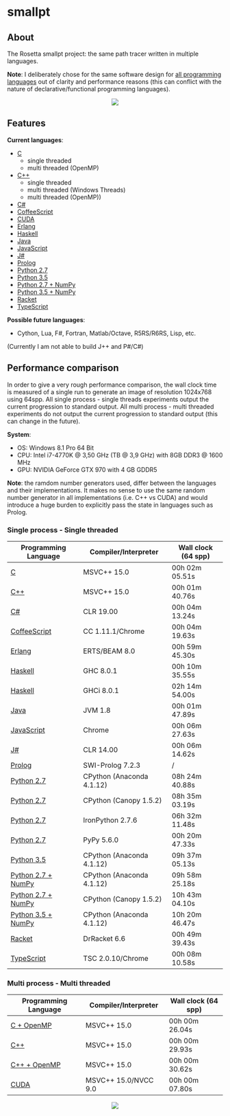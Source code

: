 # smallpt

## About
The Rosetta smallpt project: the same path tracer written in multiple languages.

**Note**: I deliberately chose for the same software design for [all programming languages](https://github.com/matt77hias/smallpt) out of clarity and performance reasons (this can conflict with the nature of declarative/functional programming languages).

<p align="center"><img src="res/image.png" ></p>

## Features
**Current languages**:

* [C](https://github.com/matt77hias/c-smallpt)
  * single threaded
  * multi threaded (OpenMP)
* [C++](https://github.com/matt77hias/cpp-smallpt)
  * single threaded
  * multi threaded (Windows Threads)
  * multi threaded (OpenMP))
* [C#](https://github.com/matt77hias/cs-smallpt)
* [CoffeeScript](https://github.com/matt77hias/coffee-smallpt)
* [CUDA](https://github.com/matt77hias/cu-smallpt)
* [Erlang](https://github.com/matt77hias/erl-smallpt)
* [Haskell](https://github.com/matt77hias/hs-smallpt)
* [Java](https://github.com/matt77hias/java-smallpt)
* [JavaScript](https://github.com/matt77hias/js-smallpt)
* [J#](https://github.com/matt77hias/jsl-smallpt)
* [Prolog](https://github.com/matt77hias/pl-smallpt)
* [Python 2.7](https://github.com/matt77hias/py-smallpt)
* [Python 3.5](https://github.com/matt77hias/py-smallpt)
* [Python 2.7 + NumPy](https://github.com/matt77hias/numpy-smallpt)
* [Python 3.5 + NumPy](https://github.com/matt77hias/numpy-smallpt)
* [Racket](https://github.com/matt77hias/rkt-smallpt)
* [TypeScript](https://github.com/matt77hias/ts-smallpt)

**Possible future languages**:
* Cython, Lua, F#, Fortran, Matlab/Octave, R5RS/R6RS, Lisp, etc.

(Currently I am not able to build J++ and P#/C#)

## Performance comparison
In order to give a very rough performance comparison, the wall clock time is measured of a single run to generate an image of resolution 1024x768 using 64spp. All single process - single threads experiments output the current progression to standard output. All multi process - multi threaded experiments do not output the current progression to standard output (this can change in the future).

**System**:
* OS: Windows 8.1 Pro 64 Bit
* CPU: Intel i7-4770K @ 3,50 GHz (TB @ 3,9 GHz) with 8GB DDR3 @ 1600 MHz
* GPU: NVIDIA GeForce GTX 970 with 4 GB GDDR5

**Note**: the ramdom number generators used, differ between the languages and their implementations. It makes no sense to use the same random number generator in all implementations (i.e. C++ vs CUDA) and would introduce a huge burden to explicitly pass the state in languages such as Prolog.

### Single process - Single threaded

| Programming Language                                                | Compiler/Interpreter         | Wall clock (64 spp) |
|---------------------------------------------------------------------|------------------------------|---------------------|
| [C](https://github.com/matt77hias/c-smallpt)                        | MSVC++ 15.0                  | 00h 02m 05.51s      |
| [C++](https://github.com/matt77hias/cpp-smallpt)                    | MSVC++ 15.0                  | 00h 01m 40.76s      |
| [C#](https://github.com/matt77hias/cs-smallpt)                      | CLR 19.00                    | 00h 04m 13.24s      |  
| [CoffeeScript](https://github.com/matt77hias/coffee-smallpt)        | CC 1.11.1/Chrome             | 00h 04m 19.63s      |
| [Erlang](https://github.com/matt77hias/erl-smallpt)                 | ERTS/BEAM 8.0                | 00h 59m 45.30s      |
| [Haskell](https://github.com/matt77hias/hs-smallpt)                 | GHC 8.0.1                    | 00h 10m 35.55s      |
| [Haskell](https://github.com/matt77hias/hs-smallpt)                 | GHCi 8.0.1                   | 02h 14m 54.00s      |
| [Java](https://github.com/matt77hias/java-smallpt)                  | JVM 1.8                      | 00h 01m 47.89s      |
| [JavaScript](https://github.com/matt77hias/js-smallpt)              | Chrome                       | 00h 06m 27.63s      |
| [J#](https://github.com/matt77hias/jsl-smallpt)                     | CLR 14.00                    | 00h 06m 14.62s      |
| [Prolog](https://github.com/matt77hias/pl-smallpt)                  | SWI-Prolog 7.2.3             | /                   |
| [Python 2.7](https://github.com/matt77hias/py-smallpt)              | CPython (Anaconda 4.1.12)    | 08h 24m 40.88s      |
| [Python 2.7](https://github.com/matt77hias/py-smallpt)              | CPython (Canopy 1.5.2)       | 08h 35m 03.19s      |
| [Python 2.7](https://github.com/matt77hias/py-smallpt)              | IronPython 2.7.6             | 06h 32m 11.48s      |
| [Python 2.7](https://github.com/matt77hias/py-smallpt)              | PyPy 5.6.0                   | 00h 20m 47.33s      |
| [Python 3.5](https://github.com/matt77hias/py-smallpt)              | CPython (Anaconda 4.1.12)    | 09h 37m 05.13s      |
| [Python 2.7 + NumPy](https://github.com/matt77hias/numpy-smallpt)   | CPython (Anaconda 4.1.12)    | 09h 58m 25.18s      |
| [Python 2.7 + NumPy](https://github.com/matt77hias/numpy-smallpt)   | CPython (Canopy 1.5.2)       | 10h 43m 04.10s      |
| [Python 3.5 + NumPy](https://github.com/matt77hias/numpy-smallpt)   | CPython (Anaconda 4.1.12)    | 10h 20m 46.47s      |
| [Racket](https://github.com/matt77hias/rkt-smallpt)                 | DrRacket 6.6                 | 00h 49m 39.43s      |
| [TypeScript](https://github.com/matt77hias/ts-smallpt)              | TSC 2.0.10/Chrome            | 00h 08m 10.58s      |

### Multi process - Multi threaded

| Programming Language                                                | Compiler/Interpreter         | Wall clock (64 spp) |
|---------------------------------------------------------------------|------------------------------|---------------------|
| [C + OpenMP](https://github.com/matt77hias/c-smallpt)               | MSVC++ 15.0                  | 00h 00m 26.04s      |
| [C++](https://github.com/matt77hias/cpp-smallpt)                    | MSVC++ 15.0                  | 00h 00m 29.93s      |
| [C++ + OpenMP](https://github.com/matt77hias/cpp-smallpt)           | MSVC++ 15.0                  | 00h 00m 30.62s      |
| [CUDA](https://github.com/matt77hias/cu-smallpt)                    | MSVC++ 15.0/NVCC 9.0         | 00h 00m 07.80s      |

<p align="center"><img src="res/Comparison%20(low%20resolution).png" ></p>
